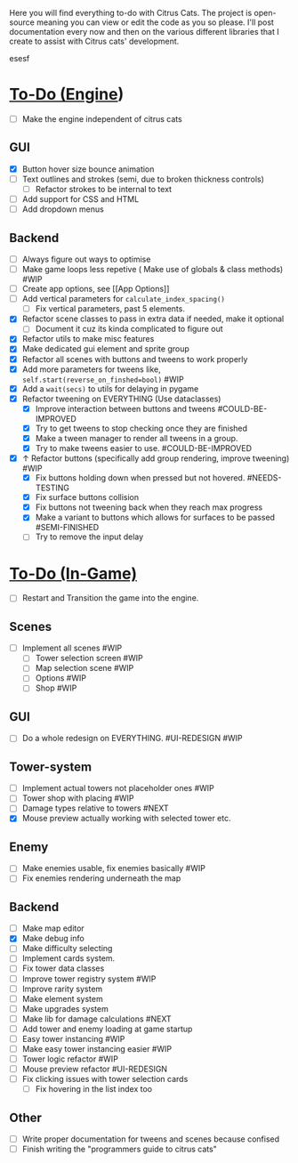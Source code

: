 Here you will find everything to-do with Citrus Cats. The project is open-source meaning you can view or edit the code as you so please. I'll post documentation every now and then on the various different libraries that I create to assist with Citrus cats' development.  

esesf
# <u>To-Do  (Engine</u>)

- [ ] Make the engine independent of citrus cats
## GUI
- [x] Button hover size bounce animation
- [ ] Text outlines and strokes (semi, due to broken thickness controls) 
	- [ ] Refactor strokes to be internal to text
- [ ] Add support for CSS and HTML
- [ ] Add dropdown menus
## Backend
- [ ] Always figure out ways to optimise
- [ ] Make game loops less repetive ( Make use of globals & class methods) #WIP
- [ ] Create app options, see [[App Options]]
- [ ] Add vertical parameters for `calculate_index_spacing()` 
	- [ ] Fix vertical parameters, past 5 elements.
- [x] Refactor scene classes to pass in extra data if needed, make it optional
	- [ ] Document it cuz its kinda complicated to figure out
- [x] Refactor utils to make misc features 
- [x] Make dedicated gui element and sprite group 
- [x] Refactor all scenes with buttons and tweens to work properly
- [x] Add more parameters for tweens like, `self.start(reverse_on_finshed=bool)` #WIP  
- [x] Add a `wait(secs)` to utils for delaying in pygame 
- [x] Refactor tweening on EVERYTHING (Use dataclasses) 
	- [x] Improve interaction between buttons and tweens #COULD-BE-IMPROVED 
	- [x] Try to get tweens to stop checking once they are finished 
	- [x] Make a tween manager to render all tweens in a group.
	- [x] Try to make tweens easier to use. #COULD-BE-IMPROVED
- [x] ↑ Refactor buttons (specifically add group rendering, improve tweening) #WIP 
	- [x] Fix buttons holding down when pressed but not hovered. #NEEDS-TESTING 
	- [x] Fix surface buttons collision
	- [x] Fix buttons not tweening back when they reach max progress
	- [x] Make a variant to buttons which allows for surfaces to be passed #SEMI-FINISHED 
	- [ ] Try to remove the input delay
# <u>To-Do (In-Game) </u>


- [ ] Restart and Transition the game into the engine. 
## Scenes
- [ ] Implement all scenes #WIP
	- [ ] Tower selection screen  #WIP
	- [ ] Map selection scene #WIP
	- [ ] Options #WIP
	- [ ] Shop #WIP 
## GUI
- [ ] Do a whole redesign on EVERYTHING. #UI-REDESIGN #WIP
## Tower-system
- [ ] Implement actual towers not placeholder ones #WIP 
- [ ] Tower shop with placing #WIP 
- [ ] Damage types relative to towers #NEXT 
- [x] Mouse preview actually working with selected tower etc.
## Enemy 
- [ ] Make enemies usable, fix enemies basically #WIP
- [ ] Fix enemies rendering underneath the map
## Backend
- [ ] Make map editor
- [x] Make debug info
- [ ] Make difficulty selecting
- [ ] Implement cards system.
- [ ] Fix tower data classes
- [ ] Improve tower registry system #WIP
- [ ] Improve rarity system 
- [ ] Make element system
- [ ] Make upgrades system
- [ ] Make lib for damage calculations #NEXT
- [ ] Add tower and enemy loading at game startup 
- [ ] Easy tower instancing #WIP 
- [ ] Make easy tower instancing easier #WIP 
- [ ] Tower logic refactor #WIP 
- [ ] Mouse preview refactor #UI-REDESIGN 
- [ ] Fix clicking issues with tower selection cards
	- [ ] Fix hovering in the list index too
## Other
- [ ] Write proper documentation for tweens and scenes because confised
- [ ] Finish writing the "programmers guide to citrus cats"